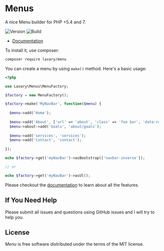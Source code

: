 # Menus

A nice Menu builder for PHP +5.4 and 7.


![Version](http://img.shields.io/packagist/v/lavary/menus.svg?style=flat-square)
![Build](http://img.shields.io/travis/lavary/menus.svg?style=flat-square)


* [Documentation](https://github.com/lavary/menus/wiki/Menus)

To install it, use composer:

```bash
composer require lavary/menu
```

You can create a menu by using `make()` method. Here's a basic usage:

```php
<?php

use Lavary\Menus\MenuFactory;

$factory = new MenuFactory();

$factory->make('MyNavBar', function($menu) {
  
  $menu->add('Home');
  
  $menu->add('About', ['url' => 'about', 'class' => 'foo bar', 'data-role' => 'item'])->data('weight', 15);
  $menu->about->add('Goals', 'about/goals');
  
  $menu->add('services', 'services');
  $menu->add('Contact', 'contact');
  
});

echo $factory->get('myNavBar')->asBootstrap(['navbar-inverse']);

// or

echo $factory->get('myNavBar')->asUl();
```

Please checkout the [documentation](https://github.com/lavary/menus/wiki/Menus) to learn about all the features.


## If You Need Help

Please submit all issues and questions using GitHub issues and I will try to help you.


## License

*Menu* is free software distributed under the terms of the MIT license.
